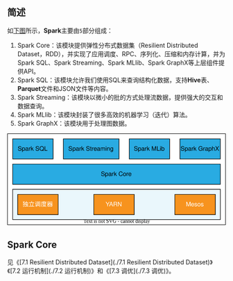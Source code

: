 ## 简述

如[下图](https://www.hadoopdoc.com/spark/spark-intro)所示，**Spark**主要由`5`部分组成：

1. Spark Core：该模块提供弹性分布式数据集（Resilient Distributed Dataset，RDD），并实现了应用调度、RPC、序列化、压缩和内存计算，并为Spark SQL、Spark Streaming、Spark MLlib、Spark GraphX等上层组件提供API。
2. Spark SQL：该模块允许我们使用SQL来查询结构化数据，支持**Hive**表、**Parquet**文件和JSON文件等内容。
3. Spark Streaming：该模块以微小的批的方式处理流数据，提供强大的交互和数据查询。
4. Spark MLlib：该模块封装了很多高效的机器学习（迭代）算法。
5. Spark GraphX：该模块用于处理图数据。

![](../images/9/spark_architecture.svg)



## Spark Core

见《[7.1 Resilient Distributed Dataset](./7.1 Resilient Distributed Dataset)》《[7.2 运行机制](./7.2 运行机制)》和《[7.3 调优](./7.3 调优)》。

